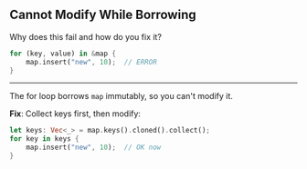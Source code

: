 ## Cannot Modify While Borrowing

Why does this fail and how do you fix it?
```rust
for (key, value) in &map {
    map.insert("new", 10);  // ERROR
}
```

---

The for loop borrows `map` immutably, so you can't modify it. 

**Fix**: Collect keys first, then modify:
```rust
let keys: Vec<_> = map.keys().cloned().collect();
for key in keys {
    map.insert("new", 10);  // OK now
}
```

